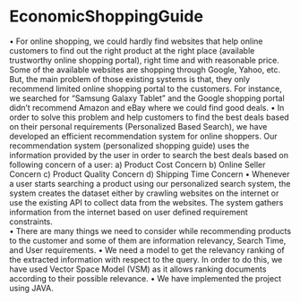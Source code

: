 # EconomicShoppingGuide
•	For online shopping, we could hardly find websites that help online customers to find out the right product at the right place (available trustworthy online shopping portal), right time and with reasonable price. Some of the available websites are shopping through Google, Yahoo, etc. But, the main problem of those existing systems is that, they only recommend limited online shopping portal to the customers. For instance, we searched for “Samsung Galaxy Tablet” and the Google shopping portal didn’t recommend Amazon and eBay where we could find good deals. 
•	In order to solve this problem and help customers to find the best deals based on their personal requirements (Personalized Based Search), we have developed an efficient recommendation system for online shoppers. Our recommendation system (personalized shopping guide) uses the information provided by the user in order to search the best deals based on following concern of a user:
a)	Product Cost Concern
b)	Online Seller Concern 
c)	Product Quality Concern
d)	Shipping Time Concern
•	Whenever a user starts searching a product using our personalized search system, the system creates the dataset either by crawling websites on the internet or use the existing API to collect data from the websites. The system gathers information from the internet based on user defined requirement constraints.   
•	There are many things we need to consider while recommending products to the customer and some of them are information relevancy, Search Time, and User requirements.
•	We need a model to get the relevancy ranking of the extracted information with respect to the query. In order to do this, we have used Vector Space Model (VSM) as it allows ranking documents according to their possible relevance.
•	 We have implemented the project using JAVA.
